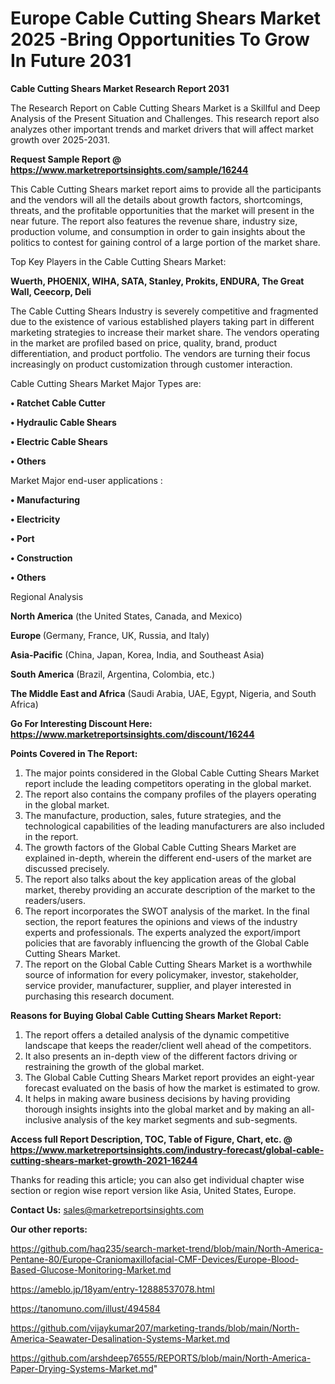  # Europe Cable Cutting Shears Market 2025 -Bring Opportunities To Grow In Future 2031

<strong>Cable Cutting Shears Market Research Report 2031</strong>

The Research Report on Cable Cutting Shears Market is a Skillful and Deep Analysis of the Present Situation and Challenges. This research report also analyzes other important trends and market drivers that will affect market growth over 2025-2031.

<strong>Request Sample Report @ <a href=https://www.marketreportsinsights.com/sample/16244>https://www.marketreportsinsights.com/sample/16244</a></strong>

This Cable Cutting Shears market report aims to provide all the participants and the vendors will all the details about growth factors, shortcomings, threats, and the profitable opportunities that the market will present in the near future. The report also features the revenue share, industry size, production volume, and consumption in order to gain insights about the politics to contest for gaining control of a large portion of the market share.

Top Key Players in the Cable Cutting Shears Market:

<strong>Wuerth, PHOENIX, WIHA, SATA, Stanley, Prokits, ENDURA, The Great Wall, Ceecorp, Deli</strong>

The Cable Cutting Shears Industry is severely competitive and fragmented due to the existence of various established players taking part in different marketing strategies to increase their market share. The vendors operating in the market are profiled based on price, quality, brand, product differentiation, and product portfolio. The vendors are turning their focus increasingly on product customization through customer interaction.

Cable Cutting Shears Market Major Types are:

<strong>• Ratchet Cable Cutter

• Hydraulic Cable Shears

• Electric Cable Shears

• Others</strong>

Market Major end-user applications :

<strong>• Manufacturing

• Electricity

• Port

• Construction

• Others</strong>

Regional Analysis

</u><strong><b>North America</b></strong> (the United States, Canada, and Mexico)

<strong><b>Europe </b></strong>(Germany, France, UK, Russia, and Italy)

<strong><b>Asia-Pacific</b></strong> (China, Japan, Korea, India, and Southeast Asia)

<strong><b>South America</b></strong> (Brazil, Argentina, Colombia, etc.)

<strong><b>The Middle East and Africa</b></strong> (Saudi Arabia, UAE, Egypt, Nigeria, and South Africa)

<strong>Go For Interesting Discount Here: <a href=https://www.marketreportsinsights.com/discount/16244>https://www.marketreportsinsights.com/discount/16244</a></strong>

<strong>Points Covered in The Report:</strong>
<ol>
  <li>The major points considered in the Global Cable Cutting Shears Market report include the leading competitors operating in the global market.</li>
  <li>The report also contains the company profiles of the players operating in the global market.</li>
  <li>The manufacture, production, sales, future strategies, and the technological capabilities of the leading manufacturers are also included in the report.</li>
  <li>The growth factors of the Global Cable Cutting Shears Market are explained in-depth, wherein the different end-users of the market are discussed precisely.</li>
  <li>The report also talks about the key application areas of the global market, thereby providing an accurate description of the market to the readers/users.</li>
  <li>The report incorporates the SWOT analysis of the market. In the final section, the report features the opinions and views of the industry experts and professionals. The experts analyzed the export/import policies that are favorably influencing the growth of the Global Cable Cutting Shears Market.</li>
  <li>The report on the Global Cable Cutting Shears Market is a worthwhile source of information for every policymaker, investor, stakeholder, service provider, manufacturer, supplier, and player interested in purchasing this research document.</li>
</ol>
<strong>Reasons for Buying Global Cable Cutting Shears Market Report:</strong>

<ol>
  <li>The report offers a detailed analysis of the dynamic competitive landscape that keeps the reader/client well ahead of the competitors.</li>
  <li>It also presents an in-depth view of the different factors driving or restraining the growth of the global market.</li>
  <li>The Global Cable Cutting Shears Market report provides an eight-year forecast evaluated on the basis of how the market is estimated to grow.</li>
  <li>It helps in making aware business decisions by having providing thorough insights insights into the global market and by making an all-inclusive analysis of the key market segments and sub-segments.</li>
</ol>
<strong>Access full Report Description, TOC, Table of Figure, Chart, etc. @ <a href=https://www.marketreportsinsights.com/industry-forecast/global-cable-cutting-shears-market-growth-2021-16244>https://www.marketreportsinsights.com/industry-forecast/global-cable-cutting-shears-market-growth-2021-16244</a></strong>


Thanks for reading this article; you can also get individual chapter wise section or region wise report version like Asia, United States, Europe.

<strong>Contact Us:</strong>
sales@marketreportsinsights.com

<strong>Our other reports:</strong>

<a href=https://github.com/haq235/search-market-trend/blob/main/North-America-Pentane-80/Europe-Craniomaxillofacial-CMF-Devices/Europe-Blood-Based-Glucose-Monitoring-Market.md>https://github.com/haq235/search-market-trend/blob/main/North-America-Pentane-80/Europe-Craniomaxillofacial-CMF-Devices/Europe-Blood-Based-Glucose-Monitoring-Market.md</a>

<a href=https://ameblo.jp/18yam/entry-12888537078.html>https://ameblo.jp/18yam/entry-12888537078.html</a>

<a href=https://tanomuno.com/illust/494584>https://tanomuno.com/illust/494584</a>

<a href=https://github.com/vijaykumar207/marketing-trands/blob/main/North-America-Seawater-Desalination-Systems-Market.md>https://github.com/vijaykumar207/marketing-trands/blob/main/North-America-Seawater-Desalination-Systems-Market.md</a>

<a href=https://github.com/arshdeep76555/REPORTS/blob/main/North-America-Paper-Drying-Systems-Market.md>https://github.com/arshdeep76555/REPORTS/blob/main/North-America-Paper-Drying-Systems-Market.md</a>"

